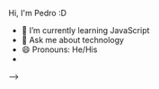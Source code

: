  Hi, I'm Pedro :D


- 🌱 I’m currently learning JavaScript
- 💬 Ask me about technology
- 😄 Pronouns: He/His
- 

--> 
